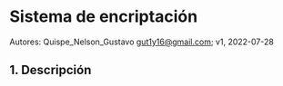 # Sistema de encriptación
Autores: Quispe_Nelson_Gustavo <gut1y16@gmail.com>; v1, 2022-07-28
## 1. Descripción
